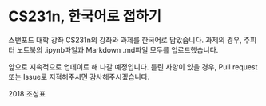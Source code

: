 # CS231n, 한국어로 접하기

스탠포드 대학 강좌 CS231n의 강좌와 과제를 한국어로 담았습니다.
과제의 경우, 주피터 노트북의 .ipynb파일과 Markdown .md파일 모두를 업로드했습니다.

앞으로 지속적으로 업데이트 해 나갈 예정입니다.
틀린 사항이 있을 경우, Pull request 또는 Issue로 지적해주시면 감사해주시겠습니다.


2018 조성표
